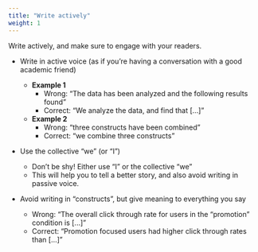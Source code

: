 ```yaml
---
title: "Write actively"
weight: 1
---
```


Write actively, and make sure to engage with your readers.

* Write in active voice (as if you’re having a conversation with a good academic friend)
    * **Example 1**
         * Wrong: “The data has been analyzed and the following results found”
         * Correct: “We analyze the data, and find that [...]”
    * **Example 2**
         * Wrong: “three constructs have been combined”
         * Correct: “we combine three constructs”

* Use the collective “we” (or “I”)
    * Don’t be shy! Either use “I” or the collective “we”
    * This will help you to tell a better story, and also avoid writing in passive voice.

* Avoid writing in “constructs”, but give meaning to everything you say
    * Wrong: “The overall click through rate for users in the “promotion” condition is [...]”
    * Correct: “Promotion focused users had higher click through rates than [...]”
